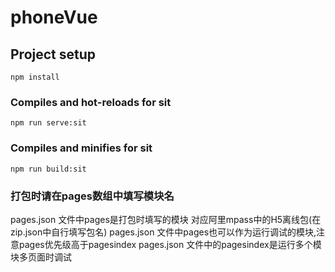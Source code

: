 # phoneVue

## Project setup
```
npm install
```
### Compiles and hot-reloads for sit
```
npm run serve:sit
```
### Compiles and minifies for sit
```
npm run build:sit
```
### 打包时请在pages数组中填写模块名
pages.json 文件中pages是打包时填写的模块 对应阿里mpass中的H5离线包(在zip.json中自行填写包名)
pages.json 文件中pages也可以作为运行调试的模块,注意pages优先级高于pagesindex
pages.json 文件中的pagesindex是运行多个模块多页面时调试